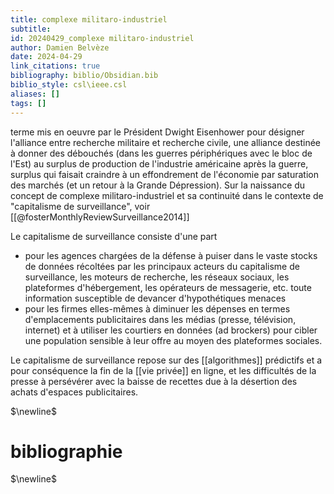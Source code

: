 ```yaml
---
title: complexe militaro-industriel
subtitle:
id: 20240429_complexe militaro-industriel
author: Damien Belvèze
date: 2024-04-29
link_citations: true
bibliography: biblio/Obsidian.bib
biblio_style: csl\ieee.csl
aliases: []
tags: []
---
```

terme mis en oeuvre par le Président Dwight Eisenhower pour désigner l'alliance entre recherche militaire et recherche civile, une alliance destinée à donner des débouchés (dans les guerres périphériques avec le bloc de l'Est) au surplus de production de l'industrie américaine après la guerre, surplus qui faisait craindre à un effondrement de l'économie par saturation des marchés (et un retour à la Grande Dépression). Sur la naissance du concept de complexe militaro-industriel et sa continuité dans le contexte de "capitalisme de surveillance", voir [[@fosterMonthlyReviewSurveillance2014]]

Le capitalisme de surveillance consiste d'une part 
- pour les agences chargées de la défense à puiser dans le vaste stocks de données récoltées par les principaux acteurs du capitalisme de surveillance, les moteurs de recherche, les réseaux sociaux, les plateformes d'hébergement, les opérateurs de messagerie, etc. toute information susceptible de devancer d'hypothétiques menaces
- pour les firmes elles-mêmes à diminuer les dépenses en termes d'emplacements publicitaires dans les médias (presse, télévision, internet) et à utiliser les courtiers en données (ad brockers) pour cibler une population sensible à leur offre au moyen des plateformes sociales. 

Le capitalisme de surveillance repose sur des [[algorithmes]] prédictifs et a pour conséquence la fin de la [[vie privée]] en ligne, et les difficultés de la presse à persévérer avec la baisse de recettes due à la désertion des achats d'espaces publicitaires. 



$\newline$
# bibliographie
$\newline$






